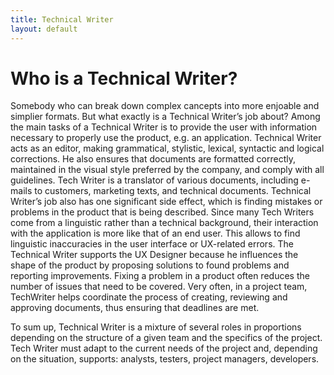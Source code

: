 ```yaml
---
title: Technical Writer
layout: default
---
```


# Who is a Technical Writer? 
Somebody who can break down complex cancepts into more enjoable and simplier formats.
But what exactly is a Technical Writer’s job about? Among the main tasks of a Technical Writer is to provide the user with information necessary to properly use the product, e.g. an application.
Technical Writer acts as an editor, making  grammatical, stylistic, lexical, syntactic and logical corrections. He also ensures that documents are formatted correctly, maintained in the visual style preferred by the company, and comply with all guidelines.
Tech Writer is a translator of various documents, including e-mails to customers, marketing texts, and technical documents.
Technical Writer’s job also has one significant side effect, which is finding mistakes or problems in the product that is being described.
Since many Tech Writers come from a linguistic rather than a technical background, their interaction with the application is more like that of an end user. This  allows to find linguistic inaccuracies in the user interface or UX-related errors.
The Technical Writer supports the UX Designer because he influences the shape of the product by proposing solutions to found problems and reporting improvements. Fixing a problem in a product often reduces the number of issues that need to be covered.
Very often, in a project team, TechWriter helps coordinate the process of creating, reviewing and approving documents, thus ensuring that deadlines are met.

To sum up, Technical Writer is a mixture of several roles in proportions depending on the structure of a given team and the specifics of the project. Tech Writer must adapt to the current needs of the project and, depending on the situation, supports:
analysts,
testers,
project managers,
developers.
